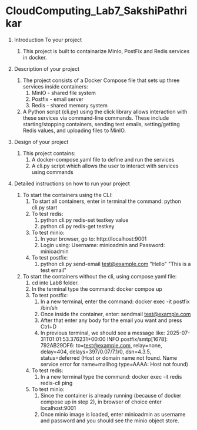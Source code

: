 # CloudComputing_Lab7_SakshiPathrikar

1. Introduction To your project
    1. This  project is built to containarize MinIo, PostFix and Redis services in docker.

2. Description of your project
    1. The project consists of a Docker Compose file that sets up three services inside containers:
        1. MinIO - shared file system
        2. Postfix - email server
        3. Redis - shared memory system
    2. A Python script (cli.py) using the click library allows interaction with these services via command-line commands. These include starting/stopping containers, sending test emails, setting/getting Redis values, and uploading files to MinIO.

3. Design of your project
    1. This project contains:
        1. A docker-compose.yaml file to define and run the services
        2. A cli.py script which allows the user to interact with services using commands

4. Detailed instructions on how to run your project
    1. To start the containers using the CLI: 
        1. To start all containers, enter in terminal the command: python cli.py start
        2. To test redis:
            1. python cli.py redis-set testkey value
            2. python cli.py redis-get testkey
        3. To test minio:
            1. In your browser, go to: http://localhost:9001
            2. Login using: Username: minioadmin and Password: minioadmin
        4. To test postfix: 
            1. python cli.py send-email test@example.com "Hello" "This is a test email"
    2. To start the containers without the cli, using compose.yaml file: 
        1. cd into Lab8 folder.
        2. In the terminal type the command: docker compoe up
        3. To test postfix:
            1. In a new terminal, enter the command: docker exec -it postfix /bin/sh
            2. Once inside the container, enter: sendmail test@example.com
            3. After that enter any body for the email you want and press Ctrl+D
            4. In previous terminal, we should see a message like:  2025-07-31T01:01:53.376231+00:00 INFO    postfix/smtp[1678]: 792AB29DF6: to=<test@example.com>, relay=none, delay=404, delays=397/0.07/7.1/0, dsn=4.3.5, status=deferred (Host or domain name not found. Name service error for name=mailhog type=AAAA: Host not found)
        4. To test redis:
            1. In a new terminal type the command: docker exec -it redis redis-cli ping
        5. To test minio:
            1. Since the container is already running (because of docker compose up in step 2), in browser of choice enter localhost:9001
            2. Once minio image is loaded, enter minioadmin as username and password and you should see the minio object store.
